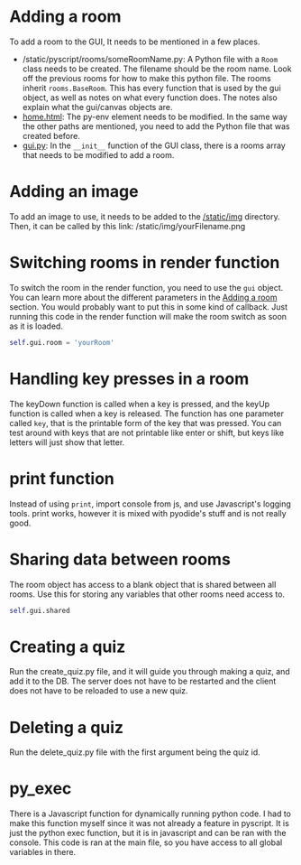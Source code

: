 # Adding a room
To add a room to the GUI, It needs to be mentioned in a few places.
- /static/pyscript/rooms/someRoomName.py: A Python file with a `Room` class needs to be created. The filename should be the room name. Look off the previous rooms for how to make this python file. The rooms inherit `rooms.BaseRoom`. This has every function that is used by the gui object, as well as notes on what every function does. The notes also explain what the gui/canvas objects are.
- [home.html](/templates/home.html): The py-env element needs to be modified. In the same way the other paths are mentioned, you need to add the Python file that was created before.
- [gui.py](/static/pyscript/gui.py): In the `__init__` function of the GUI class, there is a rooms array that needs to be modified to add a room.

# Adding an image
To add an image to use, it needs to be added to the [/static/img](/static/img) directory. Then, it can be called by this link: /static/img/yourFilename.png

# Switching rooms in render function
To switch the room in the render function, you need to use the `gui` object. You can learn more about the different parameters in the [Adding a room](#adding-a-room) section. You would probably want to put this in some kind of callback. Just running this code in the render function will make the room switch as soon as it is loaded.

```py
self.gui.room = 'yourRoom'
```

# Handling key presses in a room
The keyDown function is called when a key is pressed, and the keyUp function is called when a key is released. The function has one parameter called `key`, that is the printable form of the key that was pressed. You can test around with keys that are not printable like enter or shift, but keys like letters will just show that letter.

# print function
Instead of using `print`, import console from js, and use Javascript's logging tools. print works, however it is mixed with pyodide's stuff and is not really good.

# Sharing data between rooms
The room object has access to a blank object that is shared between all rooms. Use this for storing any variables that other rooms need access to.
```py
self.gui.shared
```

# Creating a quiz
Run the create_quiz.py file, and it will guide you through making a quiz, and add it to the DB. The server does not have to be restarted and the client does not have to be reloaded to use a new quiz.

# Deleting a quiz
Run the delete_quiz.py file with the first argument being the quiz id.

# py_exec
There is a Javascript function for dynamically running python code. I had to make this function myself since it was not already a feature in pyscript. It is just the python exec function, but it is in javascript and can be ran with the console. This code is ran at the main file, so you have access to all global variables in there.
